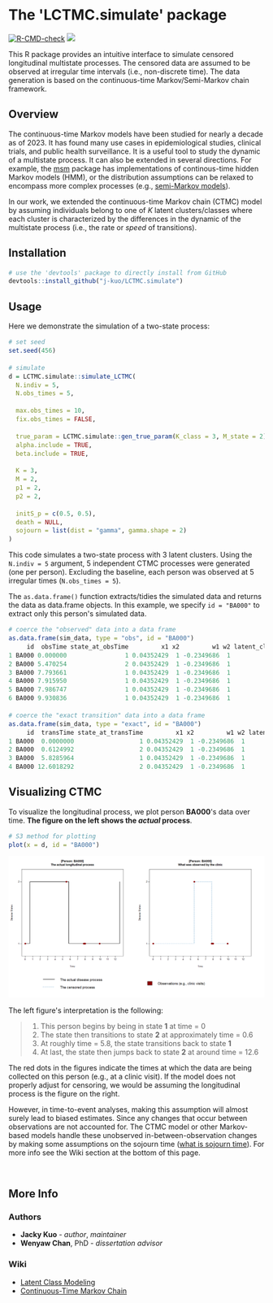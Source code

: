 # The 'LCTMC.simulate' package

  <!-- badges: start -->
  [![R-CMD-check](https://github.com/j-kuo/LCTMC.simulate/actions/workflows/R-CMD-check.yaml/badge.svg)](https://github.com/j-kuo/LCTMC.simulate/actions/workflows/R-CMD-check.yaml)
  [![](https://img.shields.io/badge/R%20version-4.2.2-steelblue.svg)](https://cran.r-project.org/bin/windows/base/old/4.2.2)
  <!-- badges: end -->

This R package provides an intuitive interface to simulate censored longitudinal multistate processes. The censored data are assumed to be observed at irregular time intervals (i.e., non-discrete time). The data generation is based on the continuous-time Markov/Semi-Markov chain framework.  

## Overview

The continuous-time Markov models have been studied for nearly a decade as of 2023. It has found many use cases in epidemiological studies, clinical trials, and public health surveillance. It is a useful tool to study the dynamic of a multistate process. It can also be extended in several directions. For example, the [msm](https://cran.r-project.org/web/packages/msm/vignettes/msm-manual.pdf) package has implementations of continous-time hidden Markov models (HMM), or the distribution assumptions can be relaxed to encompass more complex processes (e.g., [semi-Markov models](https://www.sciencedirect.com/topics/computer-science/semi-markov-process)).

In our work, we extended the continuous-time Markov chain (CTMC) model by assuming individuals belong to one of $K$ latent clusters/classes where each cluster is characterized by the differences in the dynamic of the multistate process (i.e., the rate or _speed_ of transitions).

## Installation

```R
# use the 'devtools' package to directly install from GitHub
devtools::install_github("j-kuo/LCTMC.simulate")
```

## Usage
Here we demonstrate the simulation of a two-state process:

```R
# set seed
set.seed(456)

# simulate
d = LCTMC.simulate::simulate_LCTMC(
  N.indiv = 5,
  N.obs_times = 5,

  max.obs_times = 10,
  fix.obs_times = FALSE,

  true_param = LCTMC.simulate::gen_true_param(K_class = 3, M_state = 2),
  alpha.include = TRUE,
  beta.include = TRUE,

  K = 3,
  M = 2,
  p1 = 2,
  p2 = 2,

  initS_p = c(0.5, 0.5),
  death = NULL,
  sojourn = list(dist = "gamma", gamma.shape = 2)
)
```

This code simulates a two-state process with 3 latent clusters. Using the `N.indiv = 5` argument, 5 independent CTMC processes were generated (one per person). Excluding the baseline, each person was observed at 5 irregular times (`N.obs_times = 5`).

The `as.data.frame()` function extracts/tidies the simulated data and returns the data as data.frame objects. In this example, we specify `id = "BA000"` to extract only this person's simulated data.

```R
# coerce the "observed" data into a data frame
as.data.frame(sim_data, type = "obs", id = "BA000")
     id  obsTime state_at_obsTime         x1 x2         w1 w2 latent_class
1 BA000 0.000000                1 0.04352429  1 -0.2349686  1            1
2 BA000 5.470254                2 0.04352429  1 -0.2349686  1            1
3 BA000 7.793661                1 0.04352429  1 -0.2349686  1            1
4 BA000 7.915950                1 0.04352429  1 -0.2349686  1            1
5 BA000 7.986747                1 0.04352429  1 -0.2349686  1            1
6 BA000 9.930836                1 0.04352429  1 -0.2349686  1            1

# coerce the "exact transition" data into a data frame
as.data.frame(sim_data, type = "exact", id = "BA000")
     id  transTime state_at_transTime         x1 x2         w1 w2 latent_class
1 BA000  0.0000000                  1 0.04352429  1 -0.2349686  1            1
2 BA000  0.6124992                  2 0.04352429  1 -0.2349686  1            1
3 BA000  5.8285964                  1 0.04352429  1 -0.2349686  1            1
4 BA000 12.6018292                  2 0.04352429  1 -0.2349686  1            1
```

## Visualizing CTMC
To visualize the longitudinal process, we plot person **BA000**'s data over time. **The figure on the left shows the _actual_ process**.

```R
# S3 method for plotting
plot(x = d, id = "BA000")
```

<img src="visuals/transition_example.png" width="850">

The left figure's interpretation is the following:

> 1. This person begins by being in state **1** at time = 0
> 2. The state then transitions to state **2** at approximately time = 0.6
> 3. At roughly time = 5.8, the state transitions back to state **1**
> 4. At last, the state then jumps back to state **2** at around time = 12.6

The red dots in the figures indicate the times at which the data are being collected on this person (e.g., at a clinic visit). If the model does not properly adjust for censoring, we would be assuming the longitudinal process is the figure on the right.

However, in time-to-event analyses, making this assumption will almost surely lead to biased estimates. Since any changes that occur between observations are not accounted for. The CTMC model or other Markov-based models handle these unobserved in-between-observation changes by making some assumptions on the sojourn time ([what is sojourn time](https://www.sciencedirect.com/topics/engineering/sojourn-time)). For more info see the Wiki section at the bottom of this page.


</br>

## More Info

### Authors
* **Jacky Kuo** - _author_, _maintainer_
* **Wenyaw Chan**, PhD - _dissertation advisor_

### Wiki
* [Latent Class Modeling](https://en.wikipedia.org/wiki/Latent_class_model)
* [Continuous-Time Markov Chain](https://en.wikipedia.org/wiki/Continuous-time_Markov_chain)